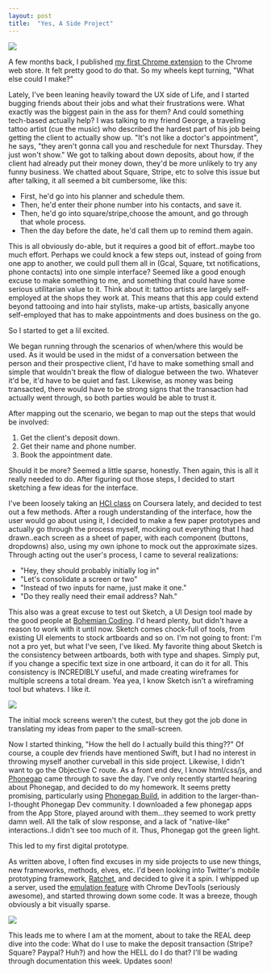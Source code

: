 ```yaml
---
layout: post
title:  "Yes, A Side Project"
---
```


<img src="{{ site.baseurl }}/assets/img/sketch-2.png">

A few months back, I published [my first Chrome extension](https://chrome.google.com/webstore/detail/we-out-here/iggdjonhgnnoobmehknpkboenhppeaeh?hl=en-US) to the Chrome web store. It felt pretty good to do that. So my wheels kept turning, "What else could I make?" 

Lately, I've been leaning heavily toward the UX side of Life, and I started bugging friends about their jobs and what their frustrations were. What exactly was the biggest pain in the ass for them? And could something tech-based actually help? I was talking to my friend George, a traveling tattoo artist (cue the music) who described the hardest part of his job being getting the client to actually show up. "It's not like a doctor's appointment", he says, "they aren't gonna call you and reschedule for next Thursday. They just won't show." We got to talking about down deposits, about how, if the client had already put their money down, they'd be more unlikely to try any funny business. We chatted about Square, Stripe, etc to solve this issue but after talking, it all seemed a bit cumbersome, like this:

* First, he'd go into his planner and schedule them. 
* Then, he'd enter their phone number into his contacts, and save it.
* Then, he'd go into square/stripe,choose the amount, and go through that whole process. 
* Then the day before the date, he'd call them up to remind them again. 

This is all obviously do-able, but it requires a good bit of effort..maybe too much effort. Perhaps we could knock a few steps out, instead of going from one app to another, we could pull them all in (Gcal, Square, txt notifications, phone contacts) into one simple interface? Seemed like a good enough excuse to make something to me, and something that could have some serious utilitarian value to it. Think about it: tattoo artists are largely self-employed at the shops they work at. This means that this app could extend beyond tattooing and into hair stylists, make-up artists, basically anyone self-employed that has to make appointments and does business on the go. 

So I started to get a lil excited. 

We began running through the scenarios of when/where this would be used. As it would be used in the midst of a conversation between the person and their prospective client, I'd have to make something small and simple that wouldn't break the flow of dialogue between the two. Whatever it'd be, it'd have to be quiet and fast. Likewise, as money was being transacted, there would have to be strong signs that the transaction had actually went through, so both parties would be able to trust it. 

After mapping out the scenario, we began to map out the steps that would be involved:
	
1. Get the client's deposit down.
2. Get their name and phone number.
3. Book the appointment date.

Should it be more? Seemed a little sparse, honestly. Then again, this is all it really needed to do. After figuring out those steps, I decided to start sketching a few ideas for the interface. 

I've been loosely taking an [HCI class](https://www.coursera.org/course/hciucsd) on Coursera lately, and decided to test out a few methods. After a rough understanding of the interface, how the user would go about using it, I decided to make a few paper prototypes and actually go through the process myself, mocking out everything that I had drawn..each screen as a sheet of paper, with each component (buttons, dropdowns) also, using my own iphone to mock out the approximate sizes. Through acting out the user's process, I came to several realizations:

 * "Hey, they should probably initially log in"
 * "Let's consolidate a screen or two"
 * "Instead of two inputs for name, just make it one."
 * "Do they really need their email address? Nah."

This also was a great excuse to test out Sketch, a UI Design tool made by the good people at [Bohemian Coding](http://bohemiancoding.com/sketch/). I'd heard plenty, but didn't have a reason to work with it until now. Sketch comes chock-full of tools, from existing UI elements to stock artboards and so on. I'm not going to front: I'm not a pro yet, but what I've seen, I've liked. My favorite thing about Sketch is the consistency between artboards, both with type and shapes. Simply put, if you change a specific text size in one artboard, it can do it for all. This consistency is INCREDIBLY useful, and made creating wireframes for multiple screens a total dream. Yea yea, I know Sketch isn't a wireframing tool but whatevs. I like it.

<img src="{{ site.baseurl }}/assets/img/sketch-1.png">


The initial mock screens weren't the cutest, but they got the job done in translating my ideas from paper to the small-screen. 

Now I started thinking, "How the hell do I actually build this thing??" Of course, a couple dev friends have mentioned Swift, but I had no interest in throwing myself another curveball in this side project. Likewise, I didn't want to go the Objective C route. As a front end dev, I know html/css/js, and [Phonegap](http://phonegap.com/) came through to save the day. I've only recently started hearing about Phonegap, and decided to do my homework. It seems pretty promising, particularly using [Phonegap Build](https://build.phonegap.com/), in addition to the larger-than-I-thought Phonegap Dev community. I downloaded a few phonegap apps from the App Store, played around with them...they seemed to work pretty damn well. All the talk of slow response, and a lack of "native-like" interactions..I didn't see too much of it. Thus, Phonegap got the green light.

This led to my first digital prototype. 

As written above, I often find excuses in my side projects to use new things, new frameworks, methods, elves, etc. I'd been looking into Twitter's mobile prototyping framework, [Ratchet](http://goratchet.com/), and decided to give it a spin. I whipped up a server, used the [emulation feature](https://developer.chrome.com/devtools/docs/device-mode) with Chrome DevTools (seriously awesome), and started throwing down some code. It was a breeze, though obviously a bit visually sparse.

<img src="{{ site.baseurl }}/assets/img/prototype-1.png">

This leads me to where I am at the moment, about to take the REAL deep dive into the code: What do I use to make the deposit transaction (Stripe? Square? Paypal? Huh?) and how the HELL do I do that? I'll be wading through documentation this week. Updates soon!